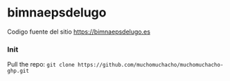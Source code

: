 # bimnaepsdelugo
Codigo fuente del sitio https://bimnaepsdelugo.es

### Init
Pull the repo:
`git clone https://github.com/muchomuchacho/muchomuchacho-ghp.git`
